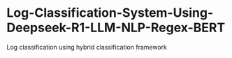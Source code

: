 # Log-Classification-System-Using-Deepseek-R1-LLM-NLP-Regex-BERT
Log classification using hybrid classification framework
